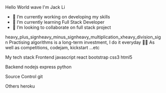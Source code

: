 Hello World wave I'm Jack Li
- 🔭 I’m currently working on developing my skills
- 🌱 I’m currently learning Full Stack Developer
- 👯 I’m looking to collaborate on full stack project

heavy_plus_signheavy_minus_signheavy_multiplication_xheavy_division_sign Practising algorithms is a long-term investment, I do it everyday 
🏃🏻 As well as competitions, codejam, kickstart ...etc

My tech stack
Frontend
javascript react bootstrap css3 html5 

Backend
nodejs express python 

Source Control
git

Others
heroku
